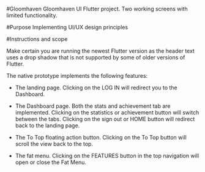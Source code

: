 #Gloomhaven
 Gloomhaven UI Flutter project. Two working screens with limited functionality. 

#Purpose
 Implementing UI/UX design principles

#Instructions and scope

Make certain you are running the newest Flutter version as the header text uses a drop shadow that is not supported by some of older versions of Flutter. 

The native prototype implements the following features:

- The landing page. 
Clicking on the LOG IN will redirect you to the Dashboard.

- The Dashboard page.
Both the stats and achievement tab are implemented. Clicking on the statistics or achievement button will switch between the tabs. Clicking on the sign out or HOME button will redirect back to the landing page.

- The To Top floating action button.
Clicking on the To Top button will scroll the view back to the top.

- The fat menu.
Clicking on the FEATURES button in the top navigation will open or close the Fat Menu.
